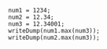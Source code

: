 
```luceescript+trycf
	num1 = 1234;
	num2 = 12.34;
	num3 = 12.34001;
	writeDump(num1.max(num3));
	writeDump(num2.max(num3));
```